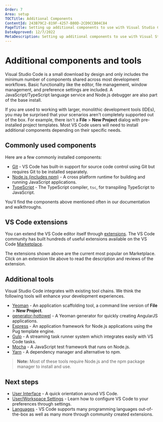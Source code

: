 ```yaml
---
Order: 7
Area: setup
TOCTitle: Additional Components
ContentId: 243B79C2-819F-4257-B80D-2CD9CCB04C84
PageTitle: Setting up additional components to use with Visual Studio Code
DateApproved: 12/7/2022
MetaDescription: Setting up additional components to use with Visual Studio Code.
---
```

# Additional components and tools

Visual Studio Code is a small download by design and only includes the minimum number of components shared across most development workflows. Basic functionality like the editor, file management, window management, and preference settings are included. A JavaScript/TypeScript language service and Node.js debugger are also part of the base install.

If you are used to working with larger, monolithic development tools (IDEs), you may be surprised that your scenarios aren't completely supported out of the box.  For example, there isn't a **File** > **New Project** dialog with pre-installed project templates.  Most VS Code users will need to install additional components depending on their specific needs.

## Commonly used components

Here are a few commonly installed components:

* [Git](https://git-scm.com/download) - VS Code has built-in support for source code control using Git but requires Git to be installed separately.
* [Node.js (includes npm)](https://nodejs.org/) - A cross platform runtime for building and running JavaScript applications.
* [TypeScript](https://www.typescriptlang.org) - The TypeScript compiler, `tsc`, for transpiling TypeScript to JavaScript.

You'll find the components above mentioned often in our documentation and walkthroughs.

## VS Code extensions

You can extend the VS Code editor itself through [extensions](/docs/editor/extension-marketplace.md). The VS Code community has built hundreds of useful extensions available on the VS Code [Marketplace](https://marketplace.visualstudio.com/VSCode).

<div class="marketplace-extensions-top"></div>

The extensions shown above are the current most popular on Marketplace. Click on an extension tile above to read the description and reviews of the extension.

## Additional tools

Visual Studio Code integrates with existing tool chains.  We think the following tools will enhance your development experiences.

* [Yeoman](https://yeoman.io/) - An application scaffolding tool, a command line version of **File** > **New Project**.
* [generator-hottowel](https://github.com/johnpapa/generator-hottowel) - A Yeoman generator for quickly creating AngularJS applications.
* [Express](https://expressjs.com/) - An application framework for Node.js applications using the Pug template engine.
* [Gulp](https://gulpjs.com/) - A streaming task runner system which integrates easily with VS Code tasks.
* [Mocha](https://mochajs.org/) - A JavaScript test framework that runs on Node.js.
* [Yarn](https://yarnpkg.com/) - A dependency manager and alternative to npm.

>**Note:** Most of these tools require Node.js and the npm package manager to install and use.

## Next steps

* [User Interface](/docs/getstarted/userinterface.md) - A quick orientation around VS Code.
* [User/Workspace Settings](/docs/getstarted/settings.md) - Learn how to configure VS Code to your preferences through settings.
* [Languages](/docs/languages/overview.md) - VS Code supports many programming languages out-of-the-box as well as many more through community created extensions.
